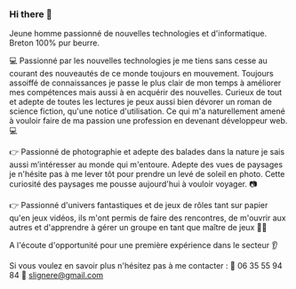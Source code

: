 ### Hi there 👋

<!--
**StevenLignereux/StevenLignereux** is a ✨ _special_ ✨ repository because its `README.md` (this file) appears on your GitHub profile.

Here are some ideas to get you started:

- 🔭 I’m currently working on ...
- 🌱 I’m currently learning ...
- 👯 I’m looking to collaborate on ...
- 🤔 I’m looking for help with ...
- 💬 Ask me about ...
- 📫 How to reach me: ...
- 😄 Pronouns: ...
- ⚡ Fun fact: ...
-->

Jeune homme passionné de nouvelles technologies et d'informatique. Breton 100% pur beurre.

💻 Passionné par les nouvelles technologies je me tiens sans cesse au courant des nouveautés de ce monde toujours en mouvement. Toujours assoiffé de connaissances je passe le plus clair de mon temps à améliorer mes compétences mais aussi à en acquérir des nouvelles. Curieux de tout et adepte de toutes les lectures je peux aussi bien dévorer un roman de science fiction, qu'une notice d'utilisation. Ce qui m'a naturellement amené à vouloir faire de ma passion une profession en devenant développeur web. 💻

👉 Passionné de photographie et adepte des balades dans la nature je sais aussi m’intéresser au monde qui m'entoure. Adepte des vues de paysages je n'hésite pas à me lever tôt pour prendre un levé de soleil en photo. Cette curiosité des paysages me pousse aujourd'hui à vouloir voyager.  📷

👉 Passionné d'univers fantastiques et de jeux de rôles tant sur papier qu'en jeux vidéos, ils m'ont permis de faire des rencontres, de m'ouvrir aux autres et d'apprendre à gérer un groupe en tant que maître de jeux 🧙‍♂

A l'écoute d'opportunité pour une première expérience dans le secteur  👂

Si vous voulez en savoir plus n'hésitez pas à me contacter : 
   📲 06 35 55 94 84
  📧 slignere@gmail.com
